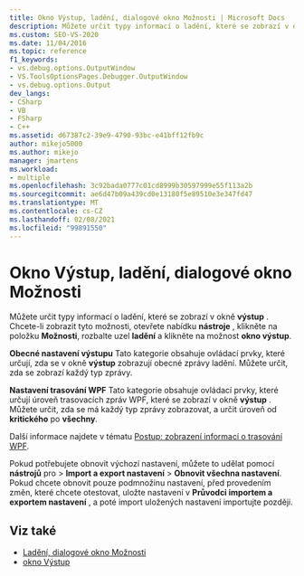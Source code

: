 ```yaml
---
title: Okno Výstup, ladění, dialogové okno Možnosti | Microsoft Docs
description: Můžete určit typy informací o ladění, které se zobrazí v okně výstup. Zjistěte, kde je to možné, a typy informací, které lze ovládat.
ms.custom: SEO-VS-2020
ms.date: 11/04/2016
ms.topic: reference
f1_keywords:
- vs.debug.options.OutputWindow
- VS.ToolsOptionsPages.Debugger.OutputWindow
- vs.debug.options.Output
dev_langs:
- CSharp
- VB
- FSharp
- C++
ms.assetid: d67387c2-39e9-4790-93bc-e41bff12fb9c
author: mikejo5000
ms.author: mikejo
manager: jmartens
ms.workload:
- multiple
ms.openlocfilehash: 3c92bada0777c01cd8999b30597999e55f113a2b
ms.sourcegitcommit: ae6d47b09a439cd0e13180f5e89510e3e347fd47
ms.translationtype: MT
ms.contentlocale: cs-CZ
ms.lasthandoff: 02/08/2021
ms.locfileid: "99891550"
---
```

# <a name="output-window-debugging-options-dialog-box"></a>Okno Výstup, ladění, dialogové okno Možnosti
Můžete určit typy informací o ladění, které se zobrazí v okně **výstup** . Chcete-li zobrazit tyto možnosti, otevřete nabídku **nástroje** , klikněte na položku **Možnosti**, rozbalte uzel **ladění** a klikněte na možnost **okno výstup**.

**Obecné nastavení výstupu** Tato kategorie obsahuje ovládací prvky, které určují, zda se v okně **výstup** zobrazují obecné zprávy ladění. Můžete určit, zda se zobrazí každý typ zprávy.

**Nastavení trasování WPF** Tato kategorie obsahuje ovládací prvky, které určují úroveň trasovacích zpráv WPF, které se zobrazí v okně **výstup** . Můžete určit, zda se má každý typ zprávy zobrazovat, a určit úroveň od **kritického** po **všechny**.

Další informace najdete v tématu [Postup: zobrazení informací o trasování WPF](../debugger/how-to-display-wpf-trace-information.md).

Pokud potřebujete obnovit výchozí nastavení, můžete to udělat pomocí **nástrojů** pro  >  **Import a export nastavení**  >  **Obnovit všechna nastavení**. Pokud chcete obnovit pouze podmnožinu nastavení, před provedením změn, které chcete otestovat, uložte nastavení v **Průvodci importem a exportem nastavení** , a poté import uložených nastavení importujte později.

## <a name="see-also"></a>Viz také
- [Ladění, dialogové okno Možnosti](../debugger/debugging-options-dialog-box.md)
- [okno Výstup](../ide/reference/output-window.md)